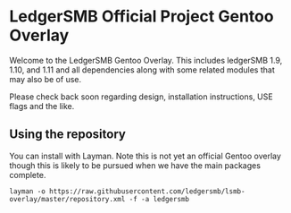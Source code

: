 # LedgerSMB Official Project Gentoo Overlay

Welcome to the LedgerSMB Gentoo Overlay.  This includes ledgerSMB 1.9, 1.10, and 1.11 and all dependencies
along with some related modules that may also be of use.

Please check back soon regarding design, installation instructions, USE flags
and the like.

## Using the repository

You can install with Layman.  Note this is not yet an official Gentoo overlay
though this is likely to be pursued when we have the main packages complete.

    layman -o https://raw.githubusercontent.com/ledgersmb/lsmb-overlay/master/repository.xml -f -a ledgersmb
